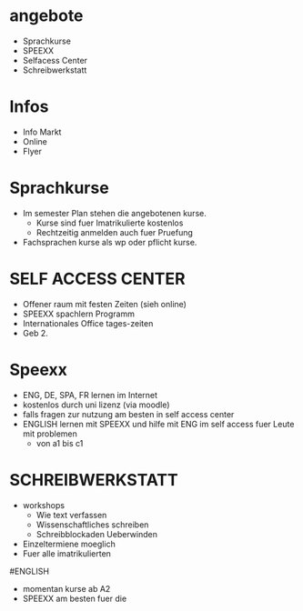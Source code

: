 # angebote

- Sprachkurse
- SPEEXX
- Selfacess Center
- Schreibwerkstatt 

# Infos
- Info Markt
- Online
- Flyer

# Sprachkurse
- Im semester Plan stehen die angebotenen kurse.
  - Kurse sind fuer Imatrikulierte kostenlos
  - Rechtzeitig anmelden auch fuer Pruefung
- Fachsprachen kurse als wp oder pflicht kurse.    

# SELF ACCESS CENTER
- Offener raum mit festen Zeiten (sieh online)
- SPEEXX spachlern Programm
- Internationales Office tages-zeiten
- Geb 2.

# Speexx
- ENG, DE, SPA, FR lernen im Internet
- kostenlos durch uni lizenz (via moodle)
- falls fragen zur nutzung am besten in self access center
- ENGLISH lernen mit SPEEXX und hilfe mit ENG im self access fuer Leute mit problemen
  - von a1 bis c1

# SCHREIBWERKSTATT
- workshops
  - Wie text verfassen
  - Wissenschaftliches schreiben
  - Schreibblockaden Ueberwinden
- Einzeltermiene moeglich
- Fuer alle imatrikulierten

#ENGLISH
- momentan kurse ab A2
- SPEEXX am besten fuer die
